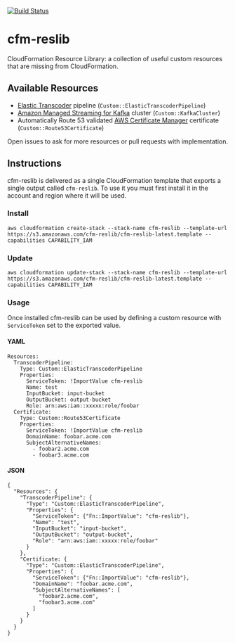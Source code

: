 [![Build Status](https://travis-ci.org/CloudSnorkel/cfm-reslib.svg?branch=master)](https://travis-ci.org/CloudSnorkel/cfm-reslib)

# cfm-reslib

CloudFormation Resource Library: a collection of useful custom resources that are missing from CloudFormation.

## Available Resources

* [Elastic Transcoder](https://aws.amazon.com/elastictranscoder/) pipeline (`Custom::ElasticTranscoderPipeline`)
* [Amazon Managed Streaming for Kafka](https://aws.amazon.com/msk/) cluster (`Custom::KafkaCluster`)
* Automatically Route 53 validated [AWS Certificate Manager](https://aws.amazon.com/certificate-manager/) certificate
(`Custom::Route53Certificate`)

Open issues to ask for more resources or pull requests with implementation.

## Instructions

cfm-reslib is delivered as a single CloudFormation template that exports a single output called `cfm-reslib`. To use it
you must first install it in the account and region where it will be used.

### Install

    aws cloudformation create-stack --stack-name cfm-reslib --template-url https://s3.amazonaws.com/cfm-reslib/cfm-reslib-latest.template --capabilities CAPABILITY_IAM
    
### Update

    aws cloudformation update-stack --stack-name cfm-reslib --template-url https://s3.amazonaws.com/cfm-reslib/cfm-reslib-latest.template --capabilities CAPABILITY_IAM
    
### Usage

Once installed cfm-reslib can be used by defining a custom resource with `ServiceToken` set to the exported value.

#### YAML

    Resources:
      TranscoderPipeline:
        Type: Custom::ElasticTranscoderPipeline
        Properties:
          ServiceToken: !ImportValue cfm-reslib
          Name: test
          InputBucket: input-bucket
          OutputBucket: output-bucket
          Role: arn:aws:iam::xxxxx:role/foobar
      Certificate:
        Type: Custom::Route53Certificate
        Properties:
          ServiceToken: !ImportValue cfm-reslib
          DomainName: foobar.acme.com
          SubjectAlternativeNames:
            - foobar2.acme.com
            - foobar3.acme.com

#### JSON

    {
      "Resources": {
        "TranscoderPipeline": {
          "Type": "Custom::ElasticTranscoderPipeline",
          "Properties": {
            "ServiceToken": {"Fn::ImportValue": "cfm-reslib"},
            "Name": "test",
            "InputBucket": "input-bucket",
            "OutputBucket": "output-bucket",
            "Role": "arn:aws:iam::xxxxx:role/foobar"
          }
        },
        "Certificate: {
          "Type": "Custom::ElasticTranscoderPipeline",
          "Properties": {
            "ServiceToken": {"Fn::ImportValue": "cfm-reslib"},
            "DomainName": "foobar.acme.com",
            "SubjectAlternativeNames": [
              "foobar2.acme.com",
              "foobar3.acme.com"
            ]
          }
        }
      }
    }